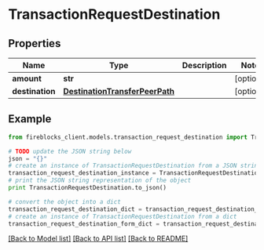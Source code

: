 # TransactionRequestDestination


## Properties
Name | Type | Description | Notes
------------ | ------------- | ------------- | -------------
**amount** | **str** |  | [optional] 
**destination** | [**DestinationTransferPeerPath**](DestinationTransferPeerPath.md) |  | [optional] 

## Example

```python
from fireblocks_client.models.transaction_request_destination import TransactionRequestDestination

# TODO update the JSON string below
json = "{}"
# create an instance of TransactionRequestDestination from a JSON string
transaction_request_destination_instance = TransactionRequestDestination.from_json(json)
# print the JSON string representation of the object
print TransactionRequestDestination.to_json()

# convert the object into a dict
transaction_request_destination_dict = transaction_request_destination_instance.to_dict()
# create an instance of TransactionRequestDestination from a dict
transaction_request_destination_form_dict = transaction_request_destination.from_dict(transaction_request_destination_dict)
```
[[Back to Model list]](../README.md#documentation-for-models) [[Back to API list]](../README.md#documentation-for-api-endpoints) [[Back to README]](../README.md)


